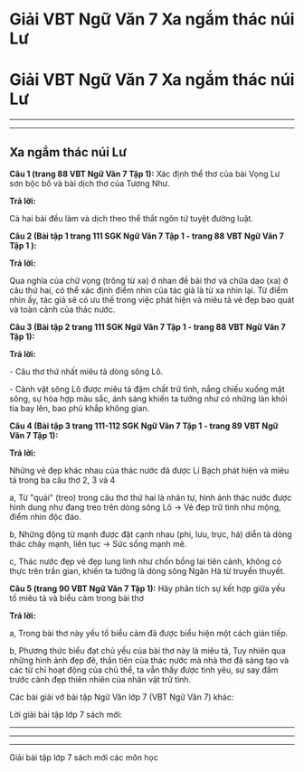 # Giải VBT Ngữ Văn 7 Xa ngắm thác núi Lư

# Giải VBT Ngữ Văn 7 Xa ngắm thác núi Lư

* * *

* * *

## Xa ngắm thác núi Lư

**Câu 1 (trang 88 VBT Ngữ Văn 7 Tập 1):** Xác định thể thơ của bài Vọng Lư sơn bộc bố và bài dịch thơ của Tương Như. 

**Trả lời:**

Cả hai bài đều làm và dịch theo thể thất ngôn tứ tuyệt đường luật. 

**Câu 2 (Bài tập 1 trang 111 SGK Ngữ Văn 7 Tập 1 - trang 88 VBT Ngữ Văn 7 Tập 1 ):**

**Trả lời:**

Qua nghĩa của chữ vọng (trông từ xa) ở nhan đề bài thơ và chữa dao (xa) ở câu thứ hai, có thể xác định điểm nhìn của tác giả là từ xa nhìn lại. Từ điểm nhìn ấy, tác giả sẽ có ưu thế trong việc phát hiện và miêu tả vẻ đẹp bao quát và toàn cảnh của thác nước.

**Câu 3 (Bài tập 2 trang 111 SGK Ngữ Văn 7 Tập 1 - trang 88 VBT Ngữ Văn 7 Tập 1):**

**Trả lời:**

\- Câu thơ thứ nhất miêu tả dòng sông Lô. 

\- Cảnh vật sông Lô được miêu tả đậm chất trữ tình, nắng chiếu xuống mặt sông, sự hòa hợp màu sắc, ánh sáng khiến ta tưởng như có những làn khói tía bay lên, bao phủ khắp không gian.

**Câu 4 (Bài tập 3 trang 111-112 SGK Ngữ Văn 7 Tập 1 - trang 89 VBT Ngữ Văn 7 Tập 1):**

**Trả lời:**

Những vẻ đẹp khác nhau của thác nước đã được Lí Bạch phát hiện và miêu tả trong ba câu thơ 2, 3 và 4

a, Từ "quải" (treo) trong câu thơ thứ hai là nhãn tự, hình ảnh thác nước được hình dung như đang treo trên dòng sông Lô → Vẻ đẹp trữ tình như mộng, điểm nhìn độc đáo.

b, Những động từ mạnh được đặt cạnh nhau (phi, lưu, trực, há) diễn tả dòng thác chảy mạnh, liên tục → Sức sống mạnh mẽ.

c, Thác nước đẹp vẻ đẹp lung linh như chốn bồng lai tiên cảnh, không có thực trên trần gian, khiến ta tưởng là dòng sông Ngân Hà từ truyền thuyết.

**Câu 5 (trang 90 VBT Ngữ Văn 7 Tập 1):** Hãy phân tích sự kết hợp giữa yếu tố miêu tả và biểu cảm trong bài thơ 

**Trả lời:**

a, Trong bài thơ này yếu tố biểu cảm đã được biểu hiện một cách gián tiếp.

b, Phương thức biểu đạt chủ yếu của bài thơ này là miêu tả, Tuy nhiên qua những hình ảnh đẹp đẽ, thần tiên của thác nước mà nhà thơ đã sáng tạo và các từ chỉ hoạt động của chủ thể, ta vẫn thấy được tình yêu, sự say đắm trước cảnh đẹp thiên nhiên của nhân vật trữ tình.

Các bài giải vở bài tập Ngữ Văn lớp 7 (VBT Ngữ Văn 7) khác:

Lời giải bài tập lớp 7 sách mới:

* * *

* * *

* * *

Giải bài tập lớp 7 sách mới các môn học

